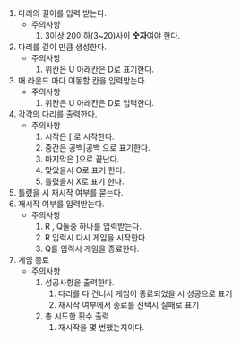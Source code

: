 1. 다리의 길이를 입력 받는다.
    * 주의사항
      1. 3이상 20이하(3~20)사이 <b>숫자</b>여야 한다.
2. 다리를 길이 만큼 생성한다.
    * 주의사항
      1. 위칸은 U 아래칸은 D로 표기한다. 
3. 매 라운드 마다 이동할 칸을 입력받는다.
   * 주의사항 
      1. 위칸은 U 아래칸은 D로 입력한다.
4. 각각의 다리를 출력한다.
   * 주의사항
     1. 시작은 [ 로 시작한다.
     2. 중간은 공백|공백 으로 표기한다.
     3. 마지막은 ]으로 끝난다.
     4. 맞았을시 O로 표기 한다.
     5. 틀렸을시 X로 표기 한다.
5. 틀렸을 시 재시작 여부를 묻는다.
6. 재시작 여부를 입력받는다.
   * 주의사항
     1. R , Q둘중 하나를 입력받는다.
     2. R 입력시 다시 게임을 시작한다.
     3. Q를 입력시 게임을 종료한다.
7. 게임 종료
   * 주의사항
     1. 성공사항을 출력한다.
        1. 다리를 다 건너서 게임이 종료되었을 시 성공으로 표기
        2. 재시작 여부에서 종료를 선택시 실패로 표기
     2. 총 시도한 횟수 출력
        1. 재시작을 몇 번했는지이다.